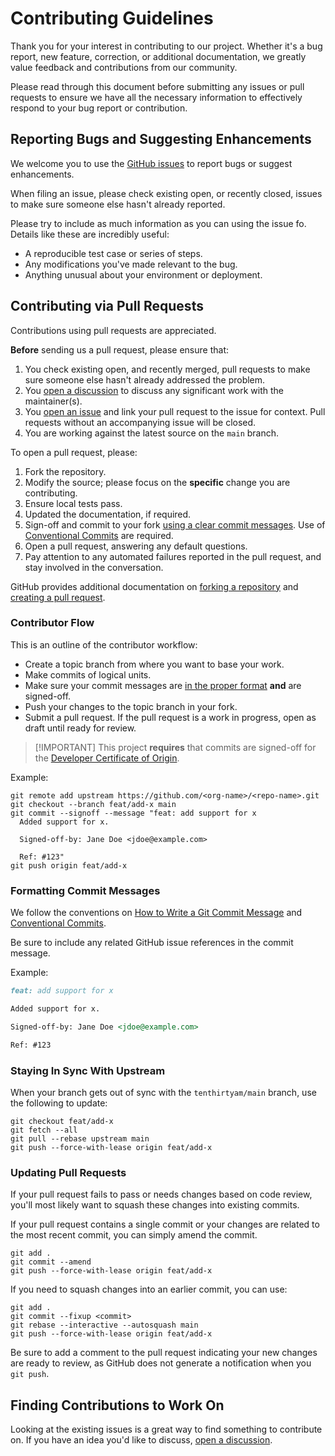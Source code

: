 # Contributing Guidelines

Thank you for your interest in contributing to our project. Whether it's a bug
report, new feature, correction, or additional documentation, we greatly value
feedback and contributions from our community.

Please read through this document before submitting any issues or pull requests
to ensure we have all the necessary information to effectively respond to your
bug report or contribution.

## Reporting Bugs and Suggesting Enhancements

We welcome you to use the [GitHub issues][gh-issues] to report bugs or suggest
enhancements.

When filing an issue, please check existing open, or recently closed, issues to
make sure someone else hasn't already reported.

Please try to include as much information as you can using the issue fo. Details
like these are incredibly useful:

- A reproducible test case or series of steps.
- Any modifications you've made relevant to the bug.
- Anything unusual about your environment or deployment.

## Contributing via Pull Requests

Contributions using pull requests are appreciated.

**Before** sending us a pull request, please ensure that:

1. You check existing open, and recently merged, pull requests to make sure
   someone else hasn't already addressed the problem.
2. You [open a discussion][gh-discussions] to discuss any significant work with
   the maintainer(s).
3. You [open an issue][gh-issues] and link your pull request to the issue for
   context. Pull requests without an accompanying issue will be closed.
4. You are working against the latest source on the `main` branch.

To open a pull request, please:

1. Fork the repository.
2. Modify the source; please focus on the **specific** change you are
   contributing.
3. Ensure local tests pass.
4. Updated the documentation, if required.
5. Sign-off and commit to your fork
   [using a clear commit messages][git-commit]. Use of
   [Conventional Commits][conventional-commits] are required.
6. Open a pull request, answering any default questions.
7. Pay attention to any automated failures reported in the pull request, and
   stay involved in the conversation.

GitHub provides additional documentation on [forking a repository][gh-forks] and
[creating a pull request][gh-pull-requests].

### Contributor Flow

This is an outline of the contributor workflow:

- Create a topic branch from where you want to base your work.
- Make commits of logical units.
- Make sure your commit messages are
  [in the proper format][conventional-commits] **and** are signed-off.
- Push your changes to the topic branch in your fork.
- Submit a pull request. If the pull request is a work in progress, open as
  draft until ready for review.

> [!IMPORTANT] This project **requires** that commits are signed-off for the
> [Developer Certificate of Origin][dco].

Example:

```shell
git remote add upstream https://github.com/<org-name>/<repo-name>.git
git checkout --branch feat/add-x main
git commit --signoff --message "feat: add support for x
  Added support for x.

  Signed-off-by: Jane Doe <jdoe@example.com>

  Ref: #123"
git push origin feat/add-x
```

### Formatting Commit Messages

We follow the conventions on [How to Write a Git Commit Message][git-commit] and
[Conventional Commits][conventional-commits].

Be sure to include any related GitHub issue references in the commit message.

Example:

```markdown
feat: add support for x

Added support for x.

Signed-off-by: Jane Doe <jdoe@example.com>

Ref: #123
```

### Staying In Sync With Upstream

When your branch gets out of sync with the `tenthirtyam/main` branch, use the
following to update:

```shell
git checkout feat/add-x
git fetch --all
git pull --rebase upstream main
git push --force-with-lease origin feat/add-x
```

### Updating Pull Requests

If your pull request fails to pass or needs changes based on code review, you'll
most likely want to squash these changes into existing commits.

If your pull request contains a single commit or your changes are related to the
most recent commit, you can simply amend the commit.

```shell
git add .
git commit --amend
git push --force-with-lease origin feat/add-x
```

If you need to squash changes into an earlier commit, you can use:

```shell
git add .
git commit --fixup <commit>
git rebase --interactive --autosquash main
git push --force-with-lease origin feat/add-x
```

Be sure to add a comment to the pull request indicating your new changes are
ready to review, as GitHub does not generate a notification when you `git push`.

## Finding Contributions to Work On

Looking at the existing issues is a great way to find something to contribute
on. If you have an idea you'd like to discuss,
[open a discussion][gh-discussions].

[dco]: https://probot.github.io/apps/dco/
[conventional-commits]: https://conventionalcommits.org
[gh-discussions]: https://github.com/tenthirtyam/go-vnc/discussions
[gh-forks]: https://docs.github.com/en/pull-requests/collaborating-with-pull-requests/working-with-forks/fork-a-repo
[gh-issues]: https://github.com/tenthirtyam/go-vnc/issues
[gh-markdown]: https://docs.github.com/en/get-started/writing-on-github/getting-started-with-writing-and-formatting-on-github
[gh-pull-requests]: https://docs.github.com/en/pull-requests/collaborating-with-pull-requests/proposing-changes-to-your-work-with-pull-requests/creating-a-pull-request
[git-commit]: https://cbea.ms/git-commit
[license]: LICENSE
